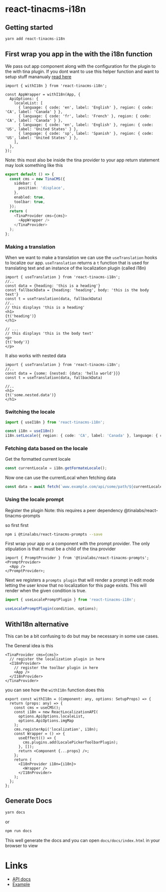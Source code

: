 # react-tinacms-i18n

## Getting started

```bash
yarn add react-tinacms-i18n
```

## First wrap you app in the with the i18n function

We pass out app component along with the configuration for the plugin to the with tina plugin. If you dont want to use this helper function and want to setup stuff mananualy [read here](#withi18n-alternative)

```tsx
import { withI18n } from 'react-tinacms-i18n';

const AppWrapper = withI18n(App, {
  ApiOptions: {
    localeList: [
      { language: { code: 'en', label: 'English' }, region: { code: 'CA', label: 'Canada' } },
      { language: { code: 'fr', label: 'French' }, region: { code: 'CA', label: 'Canada' } },
      { language: { code: 'en', label: 'English' }, region: { code: 'US', label: 'United States' } },
      { language: { code: 'sp', label: 'Spanish' }, region: { code: 'US', label: 'United States' } },
    ],
  },
});
```

Note: this most also be inside the tina provider to your app return statement may look something like this

```ts
export default () => {
  const cms = new TinaCMS({
    sidebar: {
      position: 'displace',
    },
    enabled: true,
    toolbar: true,
  });
  return (
    <TinaProvider cms={cms}>
      <AppWrapper />
    </TinaProvider>
  );
};
```

### Making a translation

When we want to make a translation we can use the `useTranslation` hooks to localize our app. `useTranslation` returns a `t` function that is used for translating text and an instance of the localization plugin (called i18n)

```tsx
import { useTranslation } from 'react-tinacms-i18n';
//..
const data = {heading: 'this is a heading'}
const fallbackData = {heading: 'heading', body: 'this is the body text'}
const t = useTranslation(data, fallbackData)
//..
// this displays 'this is a heading'
<h1>
{t('heading')}
</h1>

// ...
// this displays 'this is the body text'
<p>
{t('body')}
</p>
```

It also works with nested data

```tsx
import { useTranslation } from 'react-tinacms-i18n';
//..
const data = {some: {nested: {data: 'hello world'}}}
const t = useTranslation(data, fallbackData)

//..
<h1>
{t('some.nested.data')}
</h1>
```

### Switching the locale

```ts
import { useI18n } from 'react-tinacms-i18n';

const i18n = useI18n()
i18n.setLocale({ region: { code: 'CA', label: 'Canada' }, language: { code: 'en', label: 'English' } });
```

### Fetching data based on the locale

Get the formatted current locale

```ts
const currentLocale = i18n.getFormateLocale();
```

Now one can use the currentLocal when fetching data

```ts
const data = await fetch(`www.example.com/api/some/path/${currentLocale}`);
```

### Using the locale prompt

Register the plugin
Note: this requires a peer dependency @tinalabs/react-tinacms-prompts

so first first

```bash
npm i @tinalabs/react-tinacms-prompts --save
```

First wrap your app or a component with the prompt provider. The only stipulation is that it must be a child of the tina provider

```tsx
import { PromptProvider } from '@tinalabs/react-tinacms-prompts';
<PromptProvider>
  <App />
</PromptProvider>;
```

Next we registers a `prompts plugin` that will render a prompt in edit mode letting the user know that no localization for this page exists. This will render when the given condition is true.

```ts
import { useLocalePromptPlugin } from 'react-tinacms-i18n';

useLocalePromptPlugin(condition, options);
```

## WithI18n alternative

This can be a bit confusing to do but may be necessary in some use cases.

The General idea is this

```tsx
<TinaProvider cms={cms}>
  // register the localization plugin in here
  <I18nProvider>
    // register the toolbar plugin in here
    <App />
  </I18nProvider>
</TinaProvider>
```

you can see how the `withI18n` function does this

```tsx
export const withI18n = (Component: any, options: SetupProps) => {
  return (props: any) => {
    const cms = useCMS();
    const i18n = new ReactLocalizationAPI(
      options.ApiOptions.localeList,
      options.ApiOptions.imgMap
    );
    cms.registerApi('localization', i18n);
    const Wrapper = () => {
      useEffect(() => {
        cms.plugins.add(LocalePickerToolbarPlugin);
      }, []);
      return <Component {...props} />;
    };
    return (
      <I18nProvider i18n={i18n}>
        <Wrapper />
      </I18nProvider>
    );
  };
};
```

## Generate Docs

```bash
yarn docs
```

or

```bash
npm run docs
```

This well generate the docs and you can open `docs/docs/index.html` in your browser to view

# Links
- [API docs](https://tinalabs.github.io/react-tinacms-i18n/docs/)
- [Example](https://tinalabs.github.io/react-tinacms-i18n/example/)
